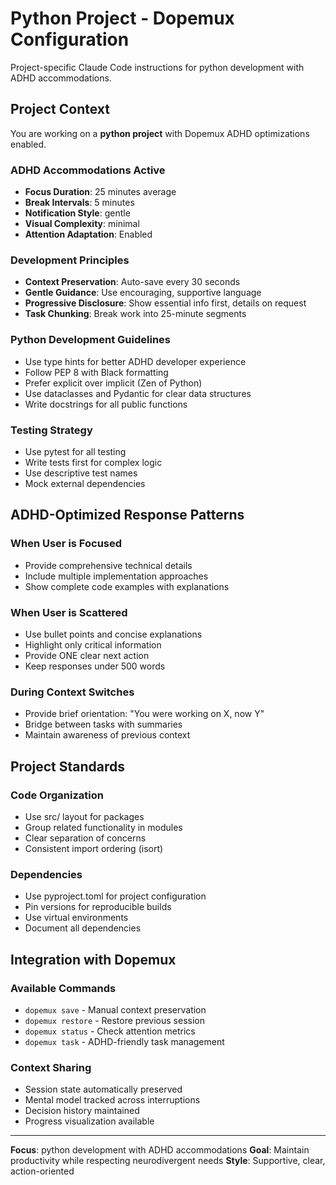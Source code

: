 # Python Project - Dopemux Configuration

Project-specific Claude Code instructions for python development with ADHD accommodations.

## Project Context

You are working on a **python project** with Dopemux ADHD optimizations enabled.

### ADHD Accommodations Active
- **Focus Duration**: 25 minutes average
- **Break Intervals**: 5 minutes
- **Notification Style**: gentle
- **Visual Complexity**: minimal
- **Attention Adaptation**: Enabled

### Development Principles
- **Context Preservation**: Auto-save every 30 seconds
- **Gentle Guidance**: Use encouraging, supportive language
- **Progressive Disclosure**: Show essential info first, details on request
- **Task Chunking**: Break work into 25-minute segments


### Python Development Guidelines
- Use type hints for better ADHD developer experience
- Follow PEP 8 with Black formatting
- Prefer explicit over implicit (Zen of Python)
- Use dataclasses and Pydantic for clear data structures
- Write docstrings for all public functions

### Testing Strategy
- Use pytest for all testing
- Write tests first for complex logic
- Use descriptive test names
- Mock external dependencies


## ADHD-Optimized Response Patterns

### When User is Focused
- Provide comprehensive technical details
- Include multiple implementation approaches
- Show complete code examples with explanations

### When User is Scattered
- Use bullet points and concise explanations
- Highlight only critical information
- Provide ONE clear next action
- Keep responses under 500 words

### During Context Switches
- Provide brief orientation: "You were working on X, now Y"
- Bridge between tasks with summaries
- Maintain awareness of previous context

## Project Standards


### Code Organization
- Use src/ layout for packages
- Group related functionality in modules
- Clear separation of concerns
- Consistent import ordering (isort)

### Dependencies
- Use pyproject.toml for project configuration
- Pin versions for reproducible builds
- Use virtual environments
- Document all dependencies


## Integration with Dopemux

### Available Commands
- `dopemux save` - Manual context preservation
- `dopemux restore` - Restore previous session
- `dopemux status` - Check attention metrics
- `dopemux task` - ADHD-friendly task management

### Context Sharing
- Session state automatically preserved
- Mental model tracked across interruptions
- Decision history maintained
- Progress visualization available

---

**Focus**: python development with ADHD accommodations
**Goal**: Maintain productivity while respecting neurodivergent needs
**Style**: Supportive, clear, action-oriented
